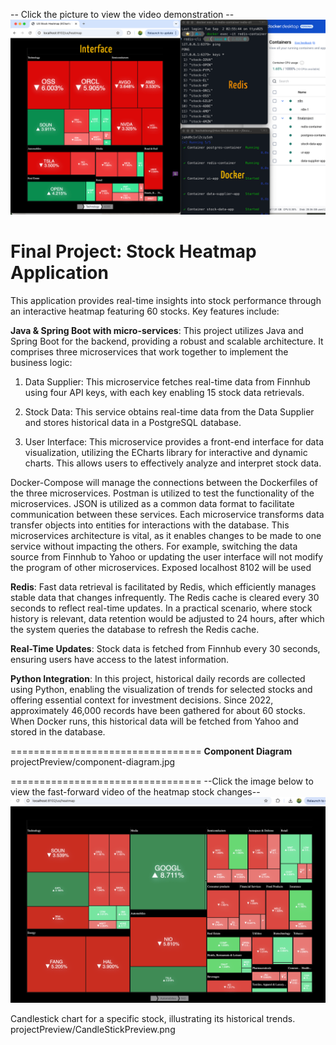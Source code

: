 -- Click the picture to view the video demonstration --
[![App Preview](projectPreview/FinalProject-StockHeatmapPost.png)](https://vimeo.com/manage/videos/1115271799)

**Final Project: Stock Heatmap Application**
=================================
This application provides real-time insights into stock performance through an interactive heatmap featuring 60 stocks. Key features include:

**Java & Spring Boot with micro-services**: This project utilizes Java and Spring Boot for the backend, providing a robust and scalable architecture. It comprises three microservices that work together to implement the business logic:

1. Data Supplier: This microservice fetches real-time data from Finnhub using four API keys, with each key enabling 15 stock data retrievals.

2. Stock Data: This service obtains real-time data from the Data Supplier and stores historical data in a PostgreSQL database.

3. User Interface: This microservice provides a front-end interface for data visualization, utilizing the ECharts library for interactive and dynamic charts. This allows users to effectively analyze and interpret stock data.

Docker-Compose will manage the connections between the Dockerfiles of the three microservices. Postman is utilized to test the functionality of the microservices. JSON is utilized as a common data format to facilitate communication between these services. Each microservice transforms data transfer objects into entities for interactions with the database. This microservices architecture is vital, as it enables changes to be made to one service without impacting the others. For example, switching the data source from Finnhub to Yahoo or updating the user interface will not modify the program of other microservices. Exposed localhost 8102 will be used 

**Redis**: Fast data retrieval is facilitated by Redis, which efficiently manages stable data that changes infrequently. The Redis cache is cleared every 30 seconds to reflect real-time updates. In a practical scenario, where stock history is relevant, data retention would be adjusted to 24 hours, after which the system queries the database to refresh the Redis cache.

**Real-Time Updates**: Stock data is fetched from Finnhub every 30 seconds, ensuring users have access to the latest information.

**Python Integration**: In this project, historical daily records are collected using Python, enabling the visualization of trends for selected stocks and offering essential context for investment decisions. Since 2022, approximately 46,000 records have been gathered for about 60 stocks. When Docker runs, this historical data will be fetched from Yahoo and stored in the database.

=================================
**Component Diagram**
projectPreview/component-diagram.jpg

=================================
--Click the image below to view the fast-forward video of the heatmap stock changes--
[![App Preview](projectPreview/HeatmapPreview.png)](https://vimeo.com/1115589409)

Candlestick chart for a specific stock, illustrating its historical trends.
projectPreview/CandleStickPreview.png
